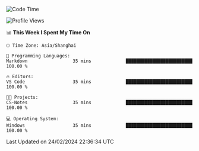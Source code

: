 <!--START_SECTION:waka-->
![Code Time](http://img.shields.io/badge/Code%20Time-1%2C514%20hrs%2058%20mins-blue)

![Profile Views](http://img.shields.io/badge/Profile%20Views-0-blue)

📊 **This Week I Spent My Time On** 

```text
🕑︎ Time Zone: Asia/Shanghai

💬 Programming Languages: 
Markdown                 35 mins             █████████████████████████   100.00 % 

🔥 Editors: 
VS Code                  35 mins             █████████████████████████   100.00 % 

🐱‍💻 Projects: 
CS-Notes                 35 mins             █████████████████████████   100.00 % 

💻 Operating System: 
Windows                  35 mins             █████████████████████████   100.00 % 
```


 Last Updated on 24/02/2024 22:36:34 UTC
<!--END_SECTION:waka-->